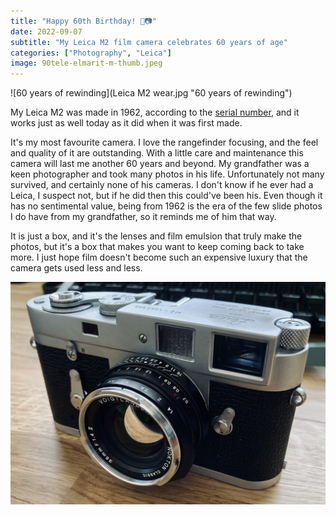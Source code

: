 ```yaml
---
title: "Happy 60th Birthday! 🎂📷"
date: 2022-09-07
subtitle: "My Leica M2 film camera celebrates 60 years of age"
categories: ["Photography", "Leica"]
image: 90tele-elmarit-m-thumb.jpeg
---
```


![60 years of rewinding](Leica M2 wear.jpg "60 years of rewinding")

My Leica M2 was made in 1962, according to the [serial number](https://www.l-camera-forum.com/leica-wiki.en/index.php/Serial_Numbers_Leica_Cameras), and it works just as well today as it did when it was first made.

It's my most favourite camera. I love the rangefinder focusing, and the feel and quality of it are outstanding. With a little care and maintenance this camera will last me another 60 years and beyond. My grandfather was a keen photographer and took many photos in his life. Unfortunately not many survived, and certainly none of his cameras. I don't know if he ever had a Leica, I suspect not, but if he did then this could've been his. Even though it has no sentimental value, being from 1962 is the era of the few slide photos I do have from my grandfather, so it reminds me of him that way.

It is just a box, and it's the lenses and film emulsion that truly make the photos, but it's a box that makes you want to keep coming back to take more. I just hope film doesn't become such an expensive luxury that the camera gets used less and less.

![With Voigtlander Nokton](leica-m2.jpg "With Voigtlander Nokton")
